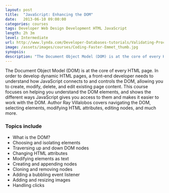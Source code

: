 ```yaml
---
layout:	post
title:  "JavaScript: Enhancing the DOM"
date:   2013-06-10 09:00:00
categories: courses
tags: Developer Web Design Development HTML JavaScript
length: 2h 3m
level: Intermediate
url: http://www.lynda.com/Developer-Databases-tutorials/Validating-Processing-Forms-JavaScript-PHP/120466-2.html
image: /assets/images/courses/Coding-Faster-Emmet_thumb.jpg
synopsis:
description: "The Document Object Model (DOM) is at the core of every HTML page. In order to develop dynamic HTML pages, a front-end developer needs to understand how JavaScript connects to and controls the DOM, allowing you to create, modify, delete, and edit existing page content. This course focuses on helping you understand the DOM elements, and shows the different ways JavaScript gives you access to them and makes it easier to work with the DOM. Author Ray Villalobos covers navigating the DOM, selecting elements, modifying HTML attributes, editing nodes, and much more."
---
```


The Document Object Model (DOM) is at the core of every HTML page. In order to develop dynamic HTML pages, a front-end developer needs to understand how JavaScript connects to and controls the DOM, allowing you to create, modify, delete, and edit existing page content. This course focuses on helping you understand the DOM elements, and shows the different ways JavaScript gives you access to them and makes it easier to work with the DOM. Author Ray Villalobos covers navigating the DOM, selecting elements, modifying HTML attributes, editing nodes, and much more.

### Topics include

- What is the DOM?
- Choosing and isolating elements
- Traversing up and down DOM nodes
- Changing HTML attributes
- Modifying elements as text
- Creating and appending nodes
- Cloning and removing nodes
- Adding a bubbling event listener
- Adding and resizing images
- Handling clicks
